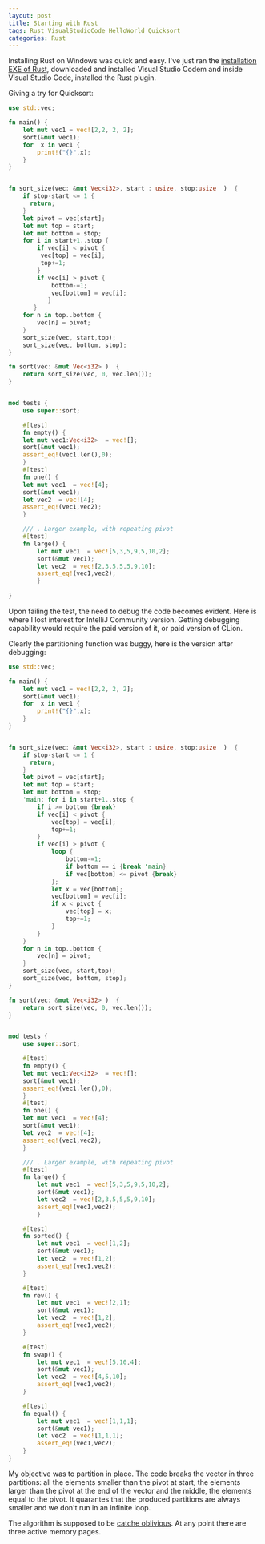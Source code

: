 ```yaml
---
layout: post
title: Starting with Rust
tags: Rust VisualStudioCode HelloWorld Quicksort
categories: Rust
---
```



Installing Rust on Windows was quick and easy. I've just ran the <a href="https://www.rust-lang.org/tools/install">installation EXE of Rust</a>, downloaded and installed Visual Studio Codem and inside Visual Studio Code, installed the Rust plugin.


Giving a try for Quicksort:

```Rust
use std::vec;

fn main() {
    let mut vec1 = vec![2,2, 2, 2];
    sort(&mut vec1);
    for  x in vec1 {
        print!("{}",x);
    }
}


fn sort_size(vec: &mut Vec<i32>, start : usize, stop:usize  )  {
    if stop-start <= 1 {
      return;
    }
    let pivot = vec[start];
    let mut top = start;
    let mut bottom = stop;
    for i in start+1..stop {
        if vec[i] < pivot {
         vec[top] = vec[i];
         top+=1;
        }
        if vec[i] > pivot {
            bottom-=1;
            vec[bottom] = vec[i];
           }
       }
    for n in top..bottom {
        vec[n] = pivot;
    }
    sort_size(vec, start,top);
    sort_size(vec, bottom, stop);
}

fn sort(vec: &mut Vec<i32> )  {
    return sort_size(vec, 0, vec.len());
}


mod tests {
    use super::sort;

    #[test]
    fn empty() {
    let mut vec1:Vec<i32>  = vec![];
    sort(&mut vec1);
    assert_eq!(vec1.len(),0);
    }
    #[test]
    fn one() {
    let mut vec1  = vec![4];
    sort(&mut vec1);
    let vec2  = vec![4];
    assert_eq!(vec1,vec2);
    }    

    /// . Larger example, with repeating pivot 
    #[test]
    fn large() {
        let mut vec1  = vec![5,3,5,9,5,10,2];
        sort(&mut vec1);
        let vec2  = vec![2,3,5,5,5,9,10];
        assert_eq!(vec1,vec2);
        }    
    
}
```

Upon failing the test, the need to debug the code becomes evident. Here is where I lost interest for IntelliJ Community version. Getting debugging capability would require the paid version of it, or paid version of CLion.

Clearly the partitioning function was buggy, here is the version after debugging:

```Rust
use std::vec;

fn main() {
    let mut vec1 = vec![2,2, 2, 2];
    sort(&mut vec1);
    for  x in vec1 {
        print!("{}",x);
    }
}


fn sort_size(vec: &mut Vec<i32>, start : usize, stop:usize  )  {
    if stop-start <= 1 {
      return;
    }
    let pivot = vec[start];
    let mut top = start;
    let mut bottom = stop;
    'main: for i in start+1..stop {
        if i >= bottom {break}
        if vec[i] < pivot {
            vec[top] = vec[i]; 
            top+=1;
        }
        if vec[i] > pivot {
            loop {
                bottom-=1;
                if bottom == i {break 'main}
                if vec[bottom] <= pivot {break}
            }; 
            let x = vec[bottom];
            vec[bottom] = vec[i];
            if x < pivot {
                vec[top] = x;
                top+=1;
            }
        }
    }
    for n in top..bottom {
        vec[n] = pivot;
    }
    sort_size(vec, start,top);
    sort_size(vec, bottom, stop);
}

fn sort(vec: &mut Vec<i32> )  {
    return sort_size(vec, 0, vec.len());
}


mod tests {
    use super::sort;

    #[test]
    fn empty() {
    let mut vec1:Vec<i32>  = vec![];
    sort(&mut vec1);
    assert_eq!(vec1.len(),0);
    }
    #[test]
    fn one() {
    let mut vec1  = vec![4];
    sort(&mut vec1);
    let vec2  = vec![4];
    assert_eq!(vec1,vec2);
    }    

    /// . Larger example, with repeating pivot 
    #[test]
    fn large() {
        let mut vec1  = vec![5,3,5,9,5,10,2];
        sort(&mut vec1);
        let vec2  = vec![2,3,5,5,5,9,10];
        assert_eq!(vec1,vec2);
        }    

    #[test]
    fn sorted() {
        let mut vec1  = vec![1,2];
        sort(&mut vec1);
        let vec2  = vec![1,2];
        assert_eq!(vec1,vec2);
    }  

    #[test]
    fn rev() {
        let mut vec1  = vec![2,1];
        sort(&mut vec1);
        let vec2  = vec![1,2];
        assert_eq!(vec1,vec2);
    }      

    #[test]
    fn swap() {
        let mut vec1  = vec![5,10,4];
        sort(&mut vec1);
        let vec2  = vec![4,5,10];
        assert_eq!(vec1,vec2);
    }  

    #[test]
    fn equal() {
        let mut vec1  = vec![1,1,1];
        sort(&mut vec1);
        let vec2  = vec![1,1,1];
        assert_eq!(vec1,vec2);
    }      
}  
```

My objective was to partition in place. The code breaks the vector in three partitions: all the elements smaller than the pivot at start, the elements larger than the pivot at the end of the vector and the middle, the elements equal to the pivot. It quarantes that the produced partitions are always smaller and we don't run in an infinite loop.

The algorithm is supposed to be <a href="https://en.wikipedia.org/wiki/Cache-oblivious_algorithm"> catche oblivious</a>. At any point there are three active memory pages.

